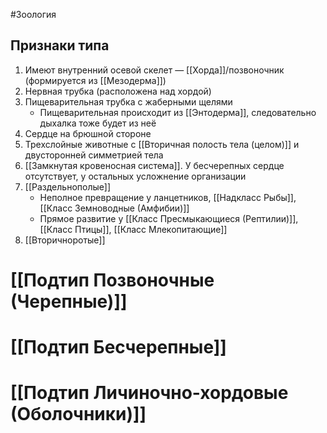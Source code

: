 #Зоология 
## Признаки типа
1. Имеют внутренний осевой скелет — [[Хорда]]/позвоночник (формируется из [[Мезодерма]])
2. Нервная трубка (расположена над хордой)
3. Пищеварительная трубка с жаберными щелями 
	- Пищеварительная происходит из [[Энтодерма]], следовательно дыхалка тоже будет из неё
1. Сердце на брюшной стороне 
2. Трехслойные животные с [[Вторичная полость тела (целом)]] и двусторонней симметрией тела 
3. [[Замкнутая кровеносная система]]. У бесчерепных сердце отсутствует, у остальных усложнение организации 
4. [[Раздельнополые]]
    - Неполное превращение у ланцетников, [[Надкласс Рыбы]], [[Класс Земноводные (Амфибии)]]
    - Прямое развитие у [[Класс Пресмыкающиеся (Рептилии)]], [[Класс Птицы]], [[Класс Млекопитающие]]
5. [[Вторичноротые]]
# [[Подтип Позвоночные (Черепные)]]
# [[Подтип Бесчерепные]]
# [[Подтип Личиночно-хордовые (Оболочники)]]